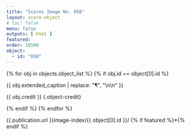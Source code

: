 ```yaml
---
title: "Scores Image No. 050"
layout: score-object
# toc: false
menu: false
outputs: [ html ]
featured: 
order: 10500
object:
  - id: "050"
---
```


{% for obj in objects.object_list %}
{% if obj.id == object[0].id %}

{{ obj.extended_caption | replace: "¶", "\n\n" }}

{{ obj.credit }} {.object-credit}

{% endif %}
{% endfor %}

<div class="object-credit object-url is-print-only">

{{ publication.url }}image-index/{{ object[0].id }}/ {% if featured %}*{% endif %}

</div>
